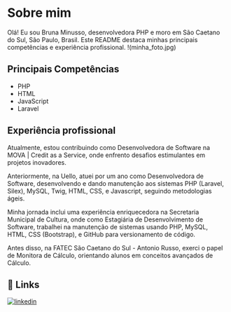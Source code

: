 
# Sobre mim
Olá! Eu sou Bruna Minusso, desenvolvedora PHP e moro em São Caetano do Sul, São Paulo, Brasil. Este README destaca minhas principais competências e experiência profissional.
!(minha_foto.jpg)

## Principais Competências

- PHP
- HTML
- JavaScript
- Laravel

## Experiência profissional
Atualmente, estou contribuindo como Desenvolvedora de Software na MOVA | Credit as a Service, onde enfrento desafios estimulantes em projetos inovadores.

Anteriormente, na Uello, atuei por um ano como Desenvolvedora de Software, desenvolvendo e dando manutenção aos sistemas PHP (Laravel, Silex), MySQL, Twig, HTML, CSS, e Javascript, seguindo metodologias ágeis.

Minha jornada inclui uma experiência enriquecedora na Secretaria Municipal de Cultura, onde como Estagiária de Desenvolvimento de Software, trabalhei na manutenção de sistemas usando PHP, MySQL, HTML, CSS (Bootstrap), e GitHub para versionamento de código.

Antes disso, na FATEC São Caetano do Sul - Antonio Russo, exerci o papel de Monitora de Cálculo, orientando alunos em conceitos avançados de Cálculo.
## 🔗 Links

[![linkedin](https://img.shields.io/badge/linkedin-0A66C2?style=for-the-badge&logo=linkedin&logoColor=white)](https://www.linkedin.com/in/brunaminusso)
